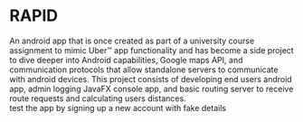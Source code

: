 # RAPID
An android app that is once created as part of a university course assignment to mimic Uber™ app functionality and has become a side project to dive deeper into Android capabilities, Google maps API, and communication protocols that allow standalone servers to communicate with android devices. This project consists of developing end users android app, admin logging JavaFX console app, and basic routing server to receive route requests and calculating users distances. 
</br> test the app by signing up a new account with fake details

